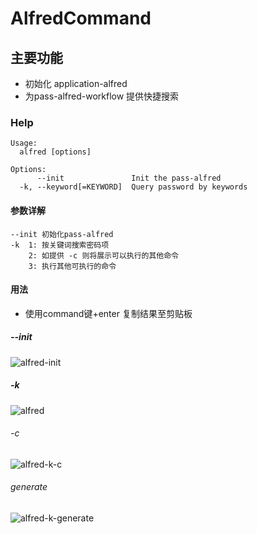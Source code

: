 # AlfredCommand

## 主要功能

- 初始化 application-alfred
- 为pass-alfred-workflow 提供快捷搜索

### Help

```
Usage:
  alfred [options]

Options:
      --init               Init the pass-alfred
  -k, --keyword[=KEYWORD]  Query password by keywords
```
#### 参数详解

```
--init 初始化pass-alfred
-k  1: 按关键词搜索密码项 
	2: 如提供 -c 则将展示可以执行的其他命令 
	3: 执行其他可执行的命令
```

#### 用法
+ 使用command键+enter 复制结果至剪贴板

##### --init

![alfred-init](http://assest.dowte.com/imgs/pass-cli/alfred-init.jpg)

##### -k 
![alfred](http://assest.dowte.com/imgs/pass-cli/alfred.jpg)

###### -c 

![alfred-k-c](http://assest.dowte.com/imgs/pass-cli/alfred-k-c.jpg)

###### generate

![alfred-k-generate](http://assest.dowte.com/imgs/pass-cli/alfred-k-generate.jpg)
